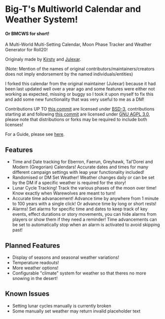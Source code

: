 # Big-T's Multiworld Calendar and Weather System!
#### Or BMCWS for short!
A Multi-World Multi-Setting Calendar, Moon Phase Tracker and Weather Generator for Roll20!

Originaly made by [Kirsty](https://app.roll20.net/users/1165285/kirsty) and [Julexar](https://github.com/Julexar/).

(Note: Mention of the names of original contributors/maintainers/creators does not imply endorsement by the named individuals/entities)

I forked this calendar from the original maintainer (Julexar) because it had been last updated well over a year ago and some features were either not working as expected, missing or buggy so I took it upon myself to fix this and add some new functionality that was very useful to me as a DM!

Contributions UP TO [this commit](https://github.com/BigDashT/Multi-World-Calendar/commit/47782072bb45917237f29fd70875ed5a2177346d) are licensed under [BSD-3](https://github.com/BigDashT/Multi-World-Calendar?tab=BSD-3-Clause-2-ov-file), contributions starting at and following [this commit](https://github.com/BigDashT/Multi-World-Calendar/commit/12049d88dbf8afefa91777ef87fdca6e49716e8e) are licensed under [GNU AGPL 3.0](https://github.com/BigDashT/Multi-World-Calendar/blob/master/LICENSE), please note that distributions or forks may be required to include both licenses!

For a Guide, please see [here](https://github.com/BigDashT/Multi-World-Calendar/wiki).

## Features
* Time and Date tracking for Eberron, Faerun, Greyhawk, Tal'Dorei and Modern (Gregorian) Calendars! Accurate dates and times for many different campaign settings with leap year functionality included!
* Randomised or DM Set Weather! Weather changes daily or can be set by the DM if a specific weather is required for the story!
* Lunar Cycle Tracking! Track the various phases of the moon over time! Know exactly when Warewolves are meant to turn!
* Accurate time advanacement! Advance time by anywhere from 1 minute to 100 years with a single click! Or advance time by long or short rests!
* Alarms! Set alarms for specific time and dates to keep track of key events, effect durations or story movements, you can hide alarms from players or show them if they need a reminder! Time advancements can be set to automatically stop when an alarm is activated to avoid skipping past!

## Planned Features
* Display of seasons and seasonal weather variations!
* Temperature readouts!
* More weather options!
* Configurable "climate" system for weather so that theres no more snowing in the desert!

## Known Issues
* Setting lunar cycles manually is currently broken
* Some manually set weather may return invalid placeholder text
